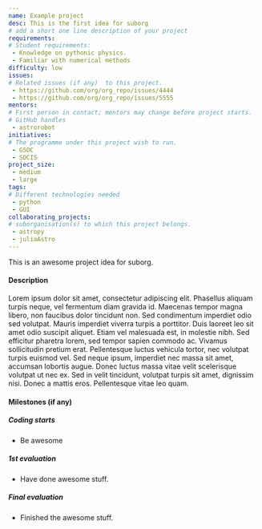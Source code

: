 ```yaml
---
name: Example project
desc: This is the first idea for suborg
# add a short one line description of your project
requirements:
# Student requirements:
 - Knowledge on pythonic physics.
 - Familiar with numerical methods
difficulty: low
issues:
# Related issues (if any)  to this project.
 - https://github.com/org/org_repo/issues/4444
 - https://github.com/org/org_repo/issues/5555
mentors:
# First person in contact; mentors may change before project starts.
# GitHub handles
 - astrorobot
initiatives:
# The programme under this project wish to run.
 - GSOC
 - SOCIS
project_size:
 - medium
 - large
tags:
# Different technologies needed
 - python
 - GUI
collaborating_projects:
# suborganisation(s) to which this project belongs.
 - astropy
 - juliaAstro
---
```

This is an awesome project idea for suborg.

#### Description

Lorem ipsum dolor sit amet, consectetur adipiscing elit. Phasellus aliquam
turpis neque, vel fermentum diam gravida id. Maecenas tempor magna libero, non
faucibus dolor tincidunt non. Sed condimentum imperdiet odio sed volutpat.
Mauris imperdiet viverra turpis a porttitor. Duis laoreet leo sit amet odio
suscipit aliquet. Etiam vel malesuada est, in molestie nibh. Sed efficitur
pharetra lorem, sed tempor sapien commodo ac. Vivamus sollicitudin pretium erat.
Pellentesque luctus vehicula tortor, nec volutpat turpis euismod vel. Sed neque
ipsum, imperdiet nec massa sit amet, accumsan lobortis augue. Donec luctus massa
vitae velit scelerisque volutpat ut nec ex. Sed in velit tincidunt, volutpat
turpis sit amet, dignissim nisi. Donec a mattis eros. Pellentesque vitae leo
quam.

#### Milestones (if any)

##### Coding starts

* Be awesome

##### 1st evaluation

* Have done awesome stuff.

##### Final evaluation

* Finished the awesome stuff.
